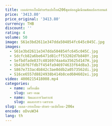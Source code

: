 ```yaml
---
title: เบลล์กรองไอดีสำหรับเปอโยต์206ชุดท่ออลูมิเนียมดัดแปลงรถยนต์
price: '3413.80'
price_original: '3413.80'
currency: THB
discount: ''
rating: 4
volume: 50
image: S61e3bd2611e347dda504854fc645c045C.jpg
images:
  - S61e3bd2611e347dda504854fc645c045C.jpg
  - Sdcfcb82a6be6471d81cff53202d7b840Y.jpg
  - Sefbdfade837c4816974aa4a35625d147H.jpg
  - Sb416f67fdb7f454fa946974633f64d8a3.jpg
  - S867e733ac4b842c3ae0ddb2a0573562di.jpg
  - S16ce6557d8824938b414b8ced604602ei.jpg
video: 4000215418008.mp4
categories:
  - name: เครื่องมือ
    slug: เคร-องม
  - name: วัดและการวิเคราะห์
    slug: ดและการว-เคราะห
slug: เบลล-กรองไอด-สำหร-บเปอโยต-206ช
encode: oDvuW34
lang: th
---
```

  